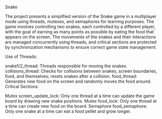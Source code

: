 Snake

The project presents a simplified version of the Snake game in a multiplayer mode using threads, mutexes, and semaphores for learning purposes. The game involves controlling two snakes, each controlled by a different player, with the goal of earning as many points as possible by eating the food that appears on the screen. The movements of the snakes and their interactions are managed concurrently using threads, and critical sections are protected by synchronization mechanisms to ensure correct game state management.


Use of Threads:

snake1/2_thread: Threads responsible for moving the snakes.
collisions_thread: Checks for collisions between snakes, screen boundaries, food, and themselves; resets snakes after a collision.
food_thread: Generates new food on the screen and randomly moves the food around.
Critical Sections:

Mutex screen_update_lock: Only one thread at a time can update the game board by drawing new snake positions.
Mutex food_lock: Only one thread at a time can create new food on the board.
Semaphore food_semaphore: Only one snake at a time can eat a food pellet and grow longer.
